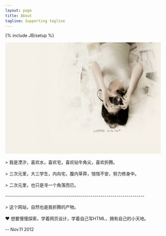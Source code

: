 ```yaml
---
layout: page
title: About
tagline: Supporting tagline
---
```

{% include JB/setup %}


  <img src="/img/1.jpg" width="576" height="360" />

<p>> 我是湮汐，喜欢水，喜欢宅，喜欢钻牛角尖，喜欢折腾。<br>     
  
  <br>
> 三次元里，大三学生，内向宅，腹内草莽，惴惴不安，努力修身中。 <br>
  <br>
> 二次元里，也只是寻一个角落而已。 <br>
  <br>
  ---------------------------------------------------------------------- <br>
  <br>
> 这个网站，自然也是我折腾的产物。 <br>
  <br>
  ❤ 想要慢慢探索，学着网页设计，学着自己写HTML，拥有自己的小天地。<br>
  <br>
  -- Nov.11 2012</p>